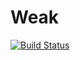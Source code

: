 # Weak

[![Build Status](https://travis-ci.com/ytyubox/Weak.svg?branch=master)](https://travis-ci.com/ytyubox/Weak)
